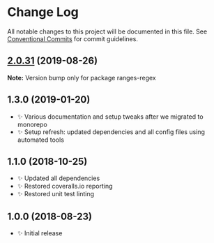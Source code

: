 # Change Log

All notable changes to this project will be documented in this file.
See [Conventional Commits](https://conventionalcommits.org) for commit guidelines.

## [2.0.31](https://gitlab.com/codsen/codsen/compare/ranges-regex@2.0.30...ranges-regex@2.0.31) (2019-08-26)

**Note:** Version bump only for package ranges-regex





## 1.3.0 (2019-01-20)

- ✨ Various documentation and setup tweaks after we migrated to monorepo
- ✨ Setup refresh: updated dependencies and all config files using automated tools

## 1.1.0 (2018-10-25)

- ✨ Updated all dependencies
- ✨ Restored coveralls.io reporting
- ✨ Restored unit test linting

## 1.0.0 (2018-08-23)

- ✨ Initial release
